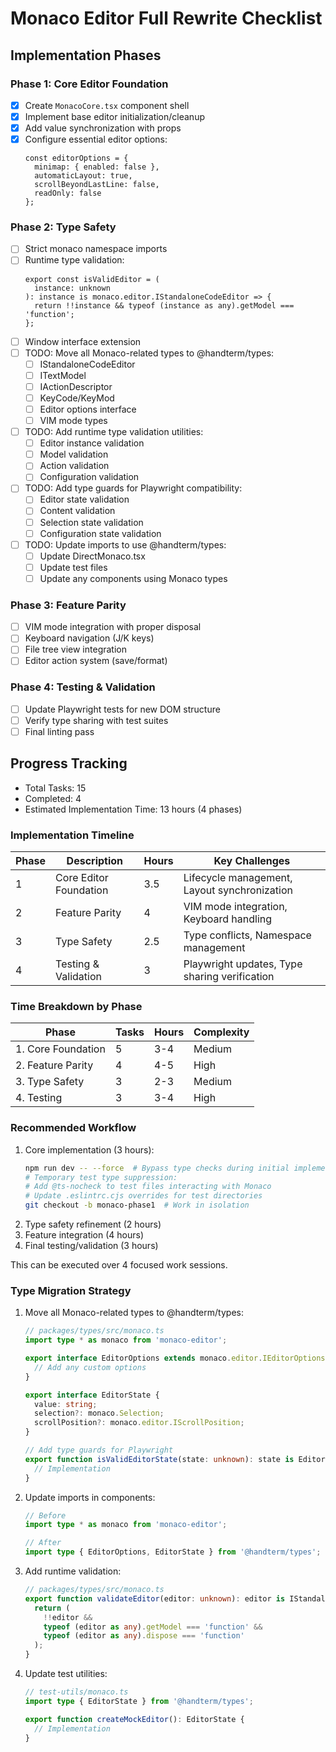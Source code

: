 # Monaco Editor Full Rewrite Checklist

## Implementation Phases

### Phase 1: Core Editor Foundation
- [x] Create `MonacoCore.tsx` component shell
- [x] Implement base editor initialization/cleanup
- [x] Add value synchronization with props
- [x] Configure essential editor options:
  ```tsx
  const editorOptions = {
    minimap: { enabled: false },
    automaticLayout: true,
    scrollBeyondLastLine: false,
    readOnly: false
  };
  ```

### Phase 2: Type Safety
- [ ] Strict monaco namespace imports
- [ ] Runtime type validation:
  ```tsx
  export const isValidEditor = (
    instance: unknown
  ): instance is monaco.editor.IStandaloneCodeEditor => {
    return !!instance && typeof (instance as any).getModel === 'function';
  };
  ```
- [ ] Window interface extension
- [ ] TODO: Move all Monaco-related types to @handterm/types:
  - [ ] IStandaloneCodeEditor
  - [ ] ITextModel
  - [ ] IActionDescriptor
  - [ ] KeyCode/KeyMod
  - [ ] Editor options interface
  - [ ] VIM mode types
- [ ] TODO: Add runtime type validation utilities:
  - [ ] Editor instance validation
  - [ ] Model validation
  - [ ] Action validation
  - [ ] Configuration validation
- [ ] TODO: Add type guards for Playwright compatibility:
  - [ ] Editor state validation
  - [ ] Content validation
  - [ ] Selection state validation
  - [ ] Configuration state validation
- [ ] TODO: Update imports to use @handterm/types:
  - [ ] Update DirectMonaco.tsx
  - [ ] Update test files
  - [ ] Update any components using Monaco types

### Phase 3: Feature Parity
- [ ] VIM mode integration with proper disposal
- [ ] Keyboard navigation (J/K keys)
- [ ] File tree view integration
- [ ] Editor action system (save/format)

### Phase 4: Testing & Validation
- [ ] Update Playwright tests for new DOM structure
- [ ] Verify type sharing with test suites
- [ ] Final linting pass

## Progress Tracking
- Total Tasks: 15
- Completed: 4
- Estimated Implementation Time: 13 hours (4 phases)

### Implementation Timeline
| Phase | Description | Hours | Key Challenges |
|-------|-------------|-------|----------------|
| 1 | Core Editor Foundation | 3.5 | Lifecycle management, Layout synchronization |
| 2 | Feature Parity | 4 | VIM mode integration, Keyboard handling |
| 3 | Type Safety | 2.5 | Type conflicts, Namespace management |
| 4 | Testing & Validation | 3 | Playwright updates, Type sharing verification |

### Time Breakdown by Phase
| Phase | Tasks | Hours | Complexity |
|-------|-------|-------|------------|
| 1. Core Foundation | 5 | 3-4 | Medium |
| 2. Feature Parity | 4 | 4-5 | High |
| 3. Type Safety | 3 | 2-3 | Medium |
| 4. Testing | 3 | 3-4 | High |

### Recommended Workflow
1. Core implementation (3 hours):
   ```bash
   npm run dev -- --force  # Bypass type checks during initial implementation
   # Temporary test type suppression:
   # Add @ts-nocheck to test files interacting with Monaco
   # Update .eslintrc.cjs overrides for test directories
   git checkout -b monaco-phase1  # Work in isolation
   ```
2. Type safety refinement (2 hours)
3. Feature integration (4 hours)
4. Final testing/validation (3 hours)

This can be executed over 4 focused work sessions.

### Type Migration Strategy
1. Move all Monaco-related types to @handterm/types:
   ```typescript
   // packages/types/src/monaco.ts
   import type * as monaco from 'monaco-editor';

   export interface EditorOptions extends monaco.editor.IEditorOptions {
     // Add any custom options
   }

   export interface EditorState {
     value: string;
     selection?: monaco.Selection;
     scrollPosition?: monaco.editor.IScrollPosition;
   }

   // Add type guards for Playwright
   export function isValidEditorState(state: unknown): state is EditorState {
     // Implementation
   }
   ```

2. Update imports in components:
   ```typescript
   // Before
   import type * as monaco from 'monaco-editor';

   // After
   import type { EditorOptions, EditorState } from '@handterm/types';
   ```

3. Add runtime validation:
   ```typescript
   // packages/types/src/monaco.ts
   export function validateEditor(editor: unknown): editor is IStandaloneCodeEditor {
     return (
       !!editor &&
       typeof (editor as any).getModel === 'function' &&
       typeof (editor as any).dispose === 'function'
     );
   }
   ```

4. Update test utilities:
   ```typescript
   // test-utils/monaco.ts
   import type { EditorState } from '@handterm/types';

   export function createMockEditor(): EditorState {
     // Implementation
   }